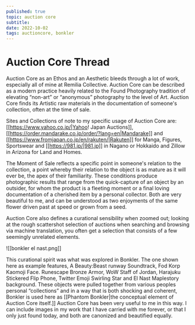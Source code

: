 ```yaml
---
published: true
topic: auction core
subtitle: 
date: 2022-10-02
tags: auctioncore, bonkler
---
```


# Auction Core Thread
Auction Core as an Ethos and an Aesthetic bleeds through a lot of work, especially all of mine at Remilia Collective. Auction Core can be described as a modern practice heavily related to the Found Photography tradition of elevating “non-art” or “anonymous” photography to the level of Art. Auction Core finds its Artistic raw materials in the documentation of someone's collection, often at the time of sale.

Sites and Collections of note to my specific usage of Auction Core are: [[https://www.yahoo.co.jp/|Yahoo! Japan Auctions]], [[https://order.mandarake.co.jp/order/?lang=en|Mandarake]] and [[https://www.fromjapan.co.jp/en/rakuten/|Rakuten]] for Manga, Figures, Sportswear and [[https://981.jp/|981.jp]] in Nagano or Hokkaido and Zillow in Arizona for Land and Homes.

The Moment of Sale reflects a specific point in someone's relation to the collection, a point whereby their relation to the object is as mature as it will ever be, the apex of their familiarity. These conditions produce photographic results that range from the quick-capture of an object by an outsider, for whom the product is a fleeting moment or a final loving documentation of a cherished item by a personal collector. Both are very beautiful to me, and can be understood as two enjoyments of the same flower driven past at speed or grown from a seed.

Auction Core also defines a curational sensibility when zoomed out; looking at the rough scattershot selection of auctions when searching and browsing via machine translation, you often get a selection that consists of a few seemingly unrelated elements. 

![[bonkler el nast.png]]

This curational spirit was what was explored in Bonkler. The one shown here as example features, A Beauty:Beast runway Soundtrack, Fod Korp Kaomoji Face. Runescape Bronze Armor, WoW Staff of Jordan, Harajuku Stickered Flip Phone, Twitter Emoji Swirling Star and El Nast Maplestory background. These objects were pulled together from various peoples personal “collections” and in a way that is both shocking and coherent, Bonkler is used here as [[Phantom Bonkler|the conceptual element of Auction Core itself.]]
Auction Core has been very useful to me in this way. I can include images in my work that I have carried with me forever, or that I only just found today, and both are canonized and beautified equally.